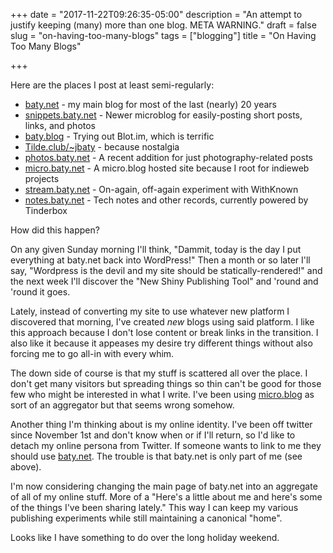 +++
date = "2017-11-22T09:26:35-05:00"
description = "An attempt to justify keeping (many) more than one blog. META WARNING."
draft = false
slug = "on-having-too-many-blogs"
tags = ["blogging"]
title = "On Having Too Many Blogs"

+++

Here are the places I post at least semi-regularly:

- [baty.net](https://www.baty.net/) - my main blog for most of the last (nearly) 20 years
- [snippets.baty.net](https://snippets.baty.net/) - Newer microblog for easily-posting short posts, links, and photos
- [baty.blog](https://baty.blog/) - Trying out Blot.im, which is terrific
- [Tilde.club/~jbaty](https://tilde.club/~jbaty) - because nostalgia
- [photos.baty.net](https://photos.baty.net/) - A recent addition for just photography-related posts
- [micro.baty.net](https://micro.baty.net/) - A micro.blog hosted site because I root for indieweb projects
- [stream.baty.net](https://stream.baty.net/) - On-again, off-again experiment with WithKnown
- [notes.baty.net](https://notes.baty.net/) - Tech notes and other records, currently powered by Tinderbox

How did this happen?

On any given Sunday morning I'll think, "Dammit, today is the day I put everything at baty.net back into WordPress!" Then a month or so later I'll say, "Wordpress is the devil and my site should be statically-rendered!" and the next week I'll discover the "New Shiny Publishing Tool" and 'round and 'round it goes.

Lately, instead of converting my site to use whatever new platform I discovered that morning, I've created _new_ blogs using said platform. I like this approach because I don't lose content or break links in the transition. I also like it because it appeases my desire try different things without also forcing me to go all-in with every whim.

The down side of course is that my stuff is scattered all over the place. I don't get many visitors but spreading things so thin can't be good for those few who might be interested in what I write. I've been using [micro.blog](http://micro.blog) as sort of an aggregator but that seems wrong somehow.

Another thing I'm thinking about is my online identity. I've been off twitter since November 1st and don't know when or if I'll return, so I'd like to detach my online persona from Twitter. If someone wants to link to me they should use [baty.net](https://www.baty.net). The trouble is that baty.net is only part of me (see above).

I'm now considering changing the main page of baty.net into an aggregate of all of my online stuff. More of a "Here's a little about me and here's some of the things I've been sharing lately." This way I can keep my various publishing experiments while still maintaining a canonical "home".

Looks like I have something to do over the long holiday weekend.


